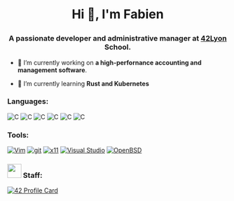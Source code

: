 # <p style="text-align: center;">Hi 👋, I'm Fabien
### <p style="text-align: center;">**A passionate developer and administrative manager at [42Lyon](https://42lyon.fr/) School.**

- 🔭 I’m currently working on **a high-perfornance accounting and management software**.

- 🌱 I’m currently learning **Rust and Kubernetes**

### **Languages:**
![C](https://img.shields.io/badge/--311?logo=c)
![C](https://img.shields.io/badge/--00599C?logo=c%2B%2B)
![C](https://img.shields.io/badge/--008080?logo=LaTeX)
![C](https://img.shields.io/badge/--322?logo=PyPI)
![C](https://img.shields.io/badge/--000000?logo=Markdown)
![C](https://img.shields.io/badge/--000000?logo=Rust)




### **Tools:** 
[![Vim](https://img.shields.io/badge/--019733?logo=vim)](https://www.vim.org/)
[![git](https://img.shields.io/badge/--F05032?logo=git&logoColor=ffffff)](http://git-scm.com/)
[![x11](https://img.shields.io/badge/--F28834?logo=x.org&logoColor=ffffff)](https://x.org/)
[![Visual Studio](https://img.shields.io/badge/--6C33AF?logo=visual%20studio)](https://visualstudio.microsoft.com/)
[![OpenBSD](https://img.shields.io/badge/--F2CA30?logo=openbsd&logoColor=000000)](https://www.openbsd.org/)



### **<img height="32" width="32" src="https://simpleicons.org/icons/42.svg"/> Staff:**
[![42 Profile Card](https://1337-readme.vercel.app/api/profile?cursus=42&leet_logo=hide&login=oghma)](https://github.com/mohouyizme/1337-readme)


<!--
**Umetsuno/Umetsuno** is a ✨ _special_ ✨ repository because its `README.md` (this file) appears on your GitHub profile.

Here are some ideas to get you started:

- 🔭 I’m currently working on ...
- 🌱 I’m currently learning ...
- 👯 I’m looking to collaborate on ...
- 🤔 I’m looking for help with ...
- 💬 Ask me about ...
- 📫 How to reach me: ...
- 😄 Pronouns: ...
- ⚡ Fun fact: ...
-->

